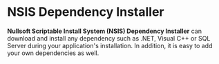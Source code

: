 # NSIS Dependency Installer

**Nullsoft Scriptable Install System (NSIS) Dependency Installer** can download and install any dependency such as .NET, Visual C++ or SQL Server during your application's installation. In addition, it is easy to add your own dependencies as well.